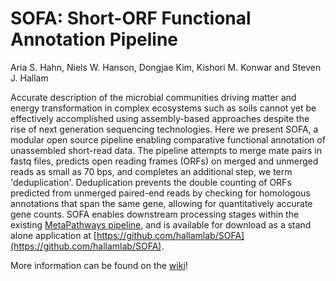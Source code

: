 # SOFA: Short-ORF Functional Annotation Pipeline

Aria S. Hahn, Niels W. Hanson, Dongjae Kim, Kishori M. Konwar and Steven J. Hallam

Accurate description of the microbial communities driving matter and energy transformation in complex ecosystems such as soils cannot yet be effectively accomplished using assembly-based approaches despite the rise of next generation sequencing technologies. Here we present SOFA, a modular open source pipeline enabling comparative functional annotation of unassembled short-read data.  The pipeline attempts to merge mate pairs in fastq files, predicts open reading frames (ORFs) on merged and unmerged reads as small as 70 bps, and completes an additional step, we term 'deduplication'. Deduplication prevents the double counting of ORFs predicted from unmerged paired-end reads by checking for homologous annotations that span the same gene, allowing for quantitatively accurate gene counts. SOFA enables downstream processing stages within the existing [MetaPathways pipeline](https://github.com/hallamlab/MetaPathways2), and is available for download as a stand alone application at [https://github.com/hallamlab/SOFA](https://github.com/hallamlab/SOFA).

More information can be found on the [wiki](wiki)!
